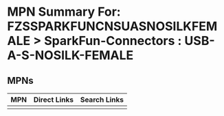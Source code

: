 



# MPN Summary For: FZSSPARKFUNCNSUASNOSILKFEMALE > SparkFun-Connectors : USB-A-S-NOSILK-FEMALE

## MPNs
  

|MPN|Direct Links|Search Links|
| :--- | :--- | :--- |
||||
